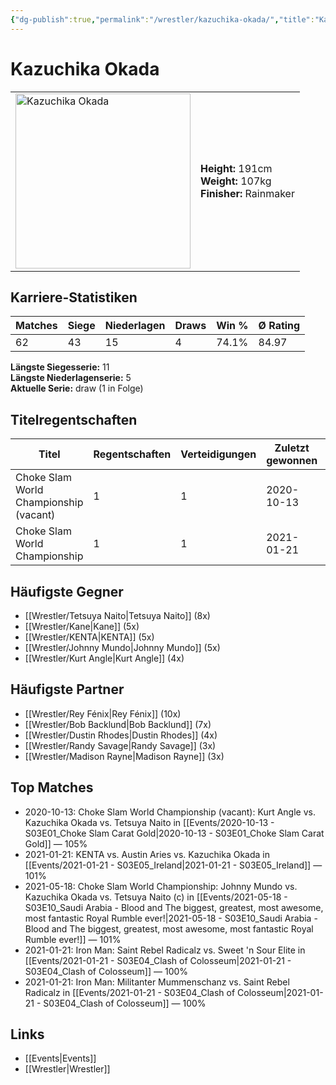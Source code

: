 ```yaml
---
{"dg-publish":true,"permalink":"/wrestler/kazuchika-okada/","title":"Kazuchika Okada","tags":["wrestler"],"noteIcon":""}
---
```



# Kazuchika Okada

<table>
        <tr>
        <td><img src="https://github.com/CptSpaulding1980/choke-slam-wrestling/releases/download/images/Kazuchika_Okada.png" width="280" alt="Kazuchika Okada"></td>
        <td>
        <b>Height:</b> 191cm<br>
        <b>Weight:</b> 107kg<br>
        <b>Finisher:</b> Rainmaker<br>
        </td>
        </tr>
        </table>
        
## Karriere-Statistiken

| Matches | Siege | Niederlagen | Draws | Win % | Ø Rating |
|---------|-------|-------------|-------|-------|-----------|
| 62 | 43 | 15 | 4 | 74.1% | 84.97 |

**Längste Siegesserie:** 11<br>**Längste Niederlagenserie:** 5<br>**Aktuelle Serie:** draw (1 in Folge)

## Titelregentschaften
| Titel | Regentschaften | Verteidigungen | Zuletzt gewonnen | Aktuell |
|-------|---------------|----------------|------------------|---------|
| Choke Slam World Championship (vacant) | 1 | 1 | 2020-10-13 |  |
| Choke Slam World Championship | 1 | 1 | 2021-01-21 |  |


## Häufigste Gegner
- [[Wrestler/Tetsuya Naito\|Tetsuya Naito]] (8x)
- [[Wrestler/Kane\|Kane]] (5x)
- [[Wrestler/KENTA\|KENTA]] (5x)
- [[Wrestler/Johnny Mundo\|Johnny Mundo]] (5x)
- [[Wrestler/Kurt Angle\|Kurt Angle]] (4x)

## Häufigste Partner
- [[Wrestler/Rey Fénix\|Rey Fénix]] (10x)
- [[Wrestler/Bob Backlund\|Bob Backlund]] (7x)
- [[Wrestler/Dustin Rhodes\|Dustin Rhodes]] (4x)
- [[Wrestler/Randy Savage\|Randy Savage]] (3x)
- [[Wrestler/Madison Rayne\|Madison Rayne]] (3x)

## Top Matches
- 2020-10-13: Choke Slam World Championship (vacant): Kurt Angle vs. Kazuchika Okada vs. Tetsuya Naito in [[Events/2020-10-13 - S03E01_Choke Slam Carat Gold\|2020-10-13 - S03E01_Choke Slam Carat Gold]] — 105%
- 2021-01-21: KENTA vs. Austin Aries vs. Kazuchika Okada in [[Events/2021-01-21 - S03E05_Ireland\|2021-01-21 - S03E05_Ireland]] — 101%
- 2021-05-18: Choke Slam World Championship: Johnny Mundo vs. Kazuchika Okada vs. Tetsuya Naito (c) in [[Events/2021-05-18 - S03E10_Saudi Arabia - Blood and The biggest, greatest, most awesome, most fantastic Royal Rumble ever!\|2021-05-18 - S03E10_Saudi Arabia - Blood and The biggest, greatest, most awesome, most fantastic Royal Rumble ever!]] — 101%
- 2021-01-21: Iron Man: Saint Rebel Radicalz vs. Sweet 'n Sour Elite in [[Events/2021-01-21 - S03E04_Clash of Colosseum\|2021-01-21 - S03E04_Clash of Colosseum]] — 100%
- 2021-01-21: Iron Man: Militanter Mummenschanz vs. Saint Rebel Radicalz in [[Events/2021-01-21 - S03E04_Clash of Colosseum\|2021-01-21 - S03E04_Clash of Colosseum]] — 100%

## Links
- [[Events\|Events]]
- [[Wrestler\|Wrestler]]
